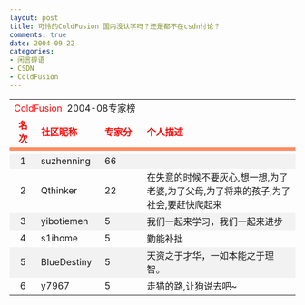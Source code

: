 ```yaml
---
layout: post
title: 可怜的ColdFusion 国内没认学吗？还是都不在csdn讨论？
comments: true
date: 2004-09-22
categories:
- 闲言碎语
- CSDN
- ColdFusion
---
```


<table cellspacing="0" cellpadding="0" width="590" border="0"><tbody>
<tr><td class="title3" width="578" colspan="4">
<font color="#ff0000">ColdFusion</font>  2004-08专家榜</td></tr>
<tr>
<td align="middle" width="40"><font color="#ff0000"><b>名次</b></font></td>
<td width="100"><font color="#ff0000"><b>社区昵称</b></font></td>
<td width="80"><font color="#ff0000"><b>专家分</b></font></td>
<td width="380"><font color="#ff0000"><b>个人描述</b></font></td>
</tr>
<tr><td width="578" bgcolor="#ff8d62" colspan="4" height="2"></td></tr>
<tr><td width="578" bgcolor="#ffffff" colspan="4" height="5"></td></tr>
<tr bgcolor="#f2f2f2">
<td align="middle">1</td>
<td>suzhenning</td>
<td>66</td>
<td class="WithBreaks"> </td>
</tr>
<tr>
<td align="middle">2</td>
<td>Qthinker</td>
<td>22</td>
<td class="WithBreaks">在失意的时候不要灰心,想一想,为了老婆,为了父母,为了将来的孩子,为了社会,要赶快爬起来</td>
</tr>
<tr bgcolor="#f2f2f2">
<td align="middle">3</td>
<td>yibotiemen</td>
<td>5</td>
<td class="WithBreaks">我们一起来学习，我们一起来进步</td>
</tr>
<tr>
<td align="middle">4</td>
<td>s1ihome</td>
<td>5</td>
<td class="WithBreaks">勤能补拙</td>
</tr>
<tr bgcolor="#f2f2f2">
<td align="middle">5</td>
<td>BlueDestiny</td>
<td>5</td>
<td class="WithBreaks">天资之于才华，一如本能之于理智。</td>
</tr>
<tr>
<td align="middle">6</td>
<td>y7967</td>
<td>5</td>
<td class="WithBreaks">走猫的路,让狗说去吧~</td>
</tr>
</tbody></table>
